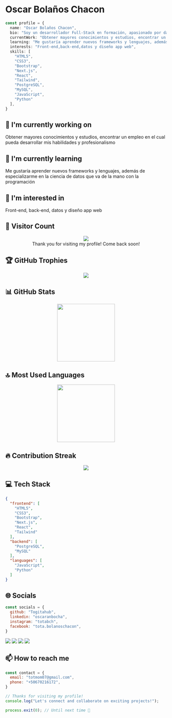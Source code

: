 # Oscar Bolaños Chacon

```typescript
const profile = {
  name: "Oscar Bolaños Chacon",
  bio: "Soy un desarrollador Full-Stack en formación, apasionado por dar vida a ideas innovadoras. Mi misión es construir soluciones robustas y eficientes, siempre buscando la optimización perfecta en cada línea de código. Me encanta sumergirme en el mundo de la tecnología, explorar nuevos descubrimientos y aprender constantemente. La Inteligencia Artificial me fascina, y estoy emocionado por todo lo que puedo crear con ella. ¡Listo para enfrentar cualquier desafío y seguir aprendiendo cada día! ",
  currentWork: "Obtener mayores conocimientos y estudios, encontrar un empleo en el cual pueda desarrollar mis habilidades y profesionalismo",
  learning: "Me gustaría aprender nuevos frameworks y lenguajes, además de especializarme en la ciencia de datos que va de la mano con la programación",
  interests: "Front-end,back-end,datos y diseño app web",
  skills: [
    "HTML5",
    "CSS3",
    "Bootstrap",
    "Next.js",
    "React",
    "Tailwind",
    "PostgreSQL",
    "MySQL",
    "JavaScript",
    "Python"
  ],
}
```

## 🔭 I'm currently working on

Obtener mayores conocimientos y estudios, encontrar un empleo en el cual pueda desarrollar mis habilidades y profesionalismo

## 🌱 I'm currently learning

Me gustaría aprender nuevos frameworks y lenguajes, además de especializarme en la ciencia de datos que va de la mano con la programación

## 👀 I'm interested in

Front-end, back-end, datos y diseño app web

## 👀 Visitor Count

<!-- ⚠️ Important: Replace 'Togitahub' with your actual GitHub username in the URL below -->
<p align="center">
  <img src="https://profile-counter.glitch.me/Togitahub/count.svg" />
  <br>Thank you for visiting my profile! Come back soon!
</p>

## 🏆 GitHub Trophies

<!-- ⚠️ Important: Replace 'Togitahub' with your actual GitHub username in the URL below -->
<p align="center">
  <img src="https://github-profile-trophy.vercel.app/?username=Togitahub&theme=onedark&column=7&margin-w=15&margin-h=15" />
</p>

## 📊 GitHub Stats

<!-- ⚠️ Important: Replace 'Togitahub' with your actual GitHub username in the URL below -->
<div align="center">
  <img height="180em" src="https://github-readme-stats.vercel.app/api?username=Togitahub&show_icons=true&theme=dark&include_all_commits=true&count_private=true"/>
</div>

## 🔝 Most Used Languages

<!-- ⚠️ Important: Replace 'Togitahub' with your actual GitHub username in the URL below -->
<div align="center">
  <img height="180em" src="https://github-readme-stats.vercel.app/api/top-langs/?username=Togitahub&layout=compact&langs_count=10&theme=dark"/>
</div>

## 🔥 Contribution Streak

<!-- ⚠️ Important: Replace 'Togitahub' with your actual GitHub username in the URL below -->
<div align="center">
  <img src="https://github-readme-streak-stats.herokuapp.com/?user=Togitahub&theme=dark&hide_border=false" />
</div>

## 💻 Tech Stack

```json
{
  "frontend": [
    "HTML5",
    "CSS3",
    "Bootstrap",
    "Next.js",
    "React",
    "Tailwind"
  ],
  "backend": [
    "PostgreSQL",
    "MySQL"
  ],
  "languages": [
    "JavaScript",
    "Python"
  ]
}
```

## 🌐 Socials

```javascript
const socials = {
  github: "Togitahub",
  linkedin: "oscaranbocha",
  instagram: "totabch",
  facebook: "tota.bolanoschacon",
}
```

<div>
<a href="https://github.com/Togitahub"><img src="https://img.shields.io/badge/github-%23000000.svg?style=for-the-badge&logo=github&logoColor=white" /></a> <a href="https://www.linkedin.com/in/oscaranbocha"><img src="https://img.shields.io/badge/linkedin-%23000000.svg?style=for-the-badge&logo=linkedin&logoColor=white" /></a> <a href="https://www.instagram.com/totabch"><img src="https://img.shields.io/badge/instagram-%23000000.svg?style=for-the-badge&logo=instagram&logoColor=white" /></a> <a href="https://www.facebook.com/tota.bolanoschacon"><img src="https://img.shields.io/badge/facebook-%23000000.svg?style=for-the-badge&logo=facebook&logoColor=white" /></a> 
</div>

## 📫 How to reach me

```javascript
const contact = {
  email: "totmom07@gmail.com",
  phone: "+50670216172",
}
```

```typescript
// Thanks for visiting my profile!
console.log("Let's connect and collaborate on exciting projects!");

process.exit(0); // Until next time 👋
```
